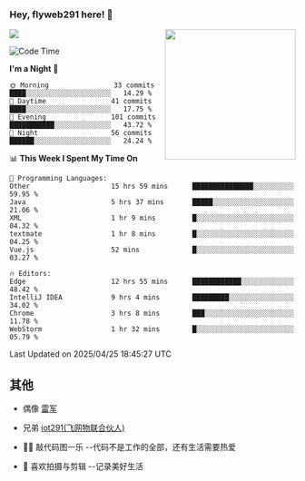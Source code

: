 ### Hey, flyweb291 here! 👋

![](https://metrics.lecoq.io/cherry291?template=classic&config.timezone=Asia%2FShanghai)
<img align='right' src="https://media.giphy.com/media/M9gbBd9nbDrOTu1Mqx/giphy.gif" width="230">
<!-- ![](https://github-readme-stats-ouuan.vercel.app/api?username=flyweb291&theme=dark&show_icons=true) -->

<!--START_SECTION:waka-->
![Code Time](http://img.shields.io/badge/Code%20Time-1%2C163%20hrs%2048%20mins-blue)

**I'm a Night 🦉** 

```text
🌞 Morning                33 commits          ████░░░░░░░░░░░░░░░░░░░░░   14.29 % 
🌆 Daytime                41 commits          ████░░░░░░░░░░░░░░░░░░░░░   17.75 % 
🌃 Evening                101 commits         ███████████░░░░░░░░░░░░░░   43.72 % 
🌙 Night                  56 commits          ██████░░░░░░░░░░░░░░░░░░░   24.24 % 
```


📊 **This Week I Spent My Time On** 

```text
💬 Programming Languages: 
Other                    15 hrs 59 mins      ███████████████░░░░░░░░░░   59.95 % 
Java                     5 hrs 37 mins       █████░░░░░░░░░░░░░░░░░░░░   21.06 % 
XML                      1 hr 9 mins         █░░░░░░░░░░░░░░░░░░░░░░░░   04.32 % 
textmate                 1 hr 8 mins         █░░░░░░░░░░░░░░░░░░░░░░░░   04.25 % 
Vue.js                   52 mins             █░░░░░░░░░░░░░░░░░░░░░░░░   03.27 % 

🔥 Editors: 
Edge                     12 hrs 55 mins      ████████████░░░░░░░░░░░░░   48.42 % 
IntelliJ IDEA            9 hrs 4 mins        █████████░░░░░░░░░░░░░░░░   34.02 % 
Chrome                   3 hrs 8 mins        ███░░░░░░░░░░░░░░░░░░░░░░   11.78 % 
WebStorm                 1 hr 32 mins        █░░░░░░░░░░░░░░░░░░░░░░░░   05.79 % 
```


 Last Updated on 2025/04/25 18:45:27 UTC
<!--END_SECTION:waka-->

<!--
**flyweb291/数字游牧人** is a ✨ _special_ ✨ repository because its `README.md` (this file) appears on your GitHub profile.

Here are some ideas to get you started:

- 🔭 I’m currently working on ...
- 🌱 I’m currently learning ...
- 👯 I’m looking to collaborate on ...
- 🤔 I’m looking for help with ...
- 💬 Ask me about ...
- 📫 How to reach me: ...
- 😄 Pronouns: ...
- ⚡ Fun fact: ...
-->

 ## 其他
 
- 偶像 [雷军](https://weibo.com/u/1749127163)
- 兄弟 [iot291(飞网物联合伙人)](https://github.com/iot291)

- 👨‍💻 敲代码图一乐    --代码不是工作的全部，还有生活需要热爱
- 🎥 喜欢拍摄与剪辑  --记录美好生活
